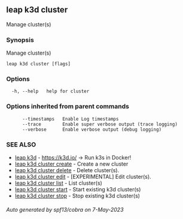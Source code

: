 ## leap k3d cluster

Manage cluster(s)

### Synopsis

Manage cluster(s)

```
leap k3d cluster [flags]
```

### Options

```
  -h, --help   help for cluster
```

### Options inherited from parent commands

```
      --timestamps   Enable Log timestamps
      --trace        Enable super verbose output (trace logging)
      --verbose      Enable verbose output (debug logging)
```

### SEE ALSO

* [leap k3d](leap_k3d.md)	 - https://k3d.io/ -> Run k3s in Docker!
* [leap k3d cluster create](leap_k3d_cluster_create.md)	 - Create a new cluster
* [leap k3d cluster delete](leap_k3d_cluster_delete.md)	 - Delete cluster(s).
* [leap k3d cluster edit](leap_k3d_cluster_edit.md)	 - [EXPERIMENTAL] Edit cluster(s).
* [leap k3d cluster list](leap_k3d_cluster_list.md)	 - List cluster(s)
* [leap k3d cluster start](leap_k3d_cluster_start.md)	 - Start existing k3d cluster(s)
* [leap k3d cluster stop](leap_k3d_cluster_stop.md)	 - Stop existing k3d cluster(s)

###### Auto generated by spf13/cobra on 7-May-2023
